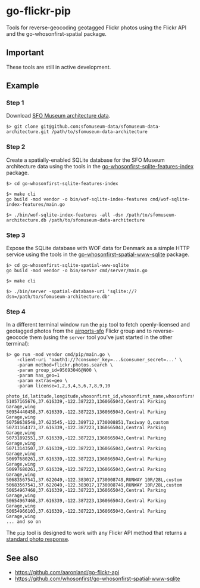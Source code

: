 # go-flickr-pip

Tools for reverse-geocoding geotagged Flickr photos using the Flickr API and the go-whosonfirst-spatial package.

## Important

These tools are still in active development.

## Example

### Step 1

Download [SFO Museum architecture data](https://github.com/sfomuseum-data/sfomuseum-data-architecture).

```
$> git clone git@github.com:sfomuseum-data/sfomuseum-data-architecture.git /path/to/sfomuseum-data-architecture
```

### Step 2

Create a spatially-enabled SQLite database for the SFO Museum architecture data using the tools in the [go-whosonfirst-sqlite-features-index](https://github.com/whosonfirst/go-whosonfirst-sqlite-features-index) package.

```
$> cd go-whosonfirst-sqlite-features-index

$> make cli
go build -mod vendor -o bin/wof-sqlite-index-features cmd/wof-sqlite-index-features/main.go

$> ./bin/wof-sqlite-index-features -all -dsn /path/to/sfomuseum-architecture.db /path/to/sfomuseum-data-architecture
```

### Step 3

Expose the SQLite database with WOF data for Denmark as a simple HTTP service using the tools in the [go-whosonfirst-spatial-www-sqlite](https://github.com/whosonfirst/go-whosonfirst-spatial-www-sqlite) package.

```
$> cd go-whosonfirst-sqlite-spatial-www-sqlite
go build -mod vendor -o bin/server cmd/server/main.go

$> make cli

$> ./bin/server -spatial-database-uri 'sqlite://?dsn=/path/to/sfomuseum-architecture.db'
```

### Step 4

In a different terminal window run the `pip` tool to fetch openly-licensed and geotagged photos from the [airports-sfo](https://www.flickr.com/groups/airports-sfo/pool/) Flickr group and to reverse-geocode them (using the `server` tool you've just started in the other terminal):

```
$> go run -mod vendor cmd/pip/main.go \
	-client-uri 'oauth1://?consumer_key=...&consumer_secret=...' \
	-param method=flickr.photos.search \
	-param group_id=95693046@N00 \
	-param has_geo=1
	-param extras=geo \
	-param license=1,2,3,4,5,6,7,8,9,10

photo_id,latitude,longitude,whosonfirst_id,whosonfirst_name,whosonfirst_placetype
51057165676,37.616339,-122.387223,1360665043,Central Parking Garage,wing
50954440458,37.616339,-122.387223,1360665043,Central Parking Garage,wing
50758638548,37.623545,-122.389712,1730008851,Taxiway Q,custom
50731164373,37.616339,-122.387223,1360665043,Central Parking Garage,wing
50731892551,37.616339,-122.387223,1360665043,Central Parking Garage,wing
50713143507,37.616339,-122.387223,1360665043,Central Parking Garage,wing
50697680261,37.616339,-122.387223,1360665043,Central Parking Garage,wing
50697680261,37.616339,-122.387223,1360665043,Central Parking Garage,wing
50683567541,37.622049,-122.383017,1730008749,RUNWAY 10R/28L,custom
50683567541,37.622049,-122.383017,1730008749,RUNWAY 10R/28L,custom
50654967468,37.616339,-122.387223,1360665043,Central Parking Garage,wing
50654967468,37.616339,-122.387223,1360665043,Central Parking Garage,wing
50654966103,37.616339,-122.387223,1360665043,Central Parking Garage,wing
... and so on
```	

The `pip` tool is designed to work with any Flickr API method that returns a [standard photo response](https://code.flickr.net/2008/08/19/standard-photos-response-apis-for-civilized-age/).

## See also

* https://github.com/aaronland/go-flickr-api
* https://github.com/whosonfirst/go-whosonfirst-spatial-www-sqlite